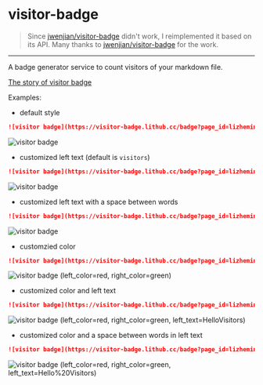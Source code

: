 # visitor-badge

> Since [jwenjian/visitor-badge](https://github.com/jwenjian/visitor-badge) didn't work, I reimplemented it based on its API. Many thanks to [jwenjian/visitor-badge](https://github.com/jwenjian/visitor-badge) for the work.

---

A badge generator service to count visitors of your markdown file.

[The story of visitor badge](https://medium.com/@1link.fun/the-story-of-visitor-badge-1bded5ed56b4)

Examples:

- default style

```markdown
![visitor badge](https://visitor-badge.lithub.cc/badge?page_id=lizheming.visitor-badge)
```

![visitor badge](https://visitor-badge.lithub.cc/badge?page_id=lizheming.visitor-badge)

- customized left text (default is `visitors`)

```markdown
![visitor badge](https://visitor-badge.lithub.cc/badge?page_id=lizheming.visitor-badge&left_text=MyPageVisitors)
```
![visitor badge](https://visitor-badge.lithub.cc/badge?page_id=lizheming.visitor-badge&left_text=MyPageVisitors)

- customized left text with a space between words

```markdown
![visitor badge](https://visitor-badge.lithub.cc/badge?page_id=lizheming.visitor-badge&left_text=My%20Page%20Visitors)
```
![visitor badge](https://visitor-badge.lithub.cc/badge?page_id=lizheming.visitor-badge&left_text=My%20Page%20Visitors)

- customzied color

```markdown
![visitor badge](https://visitor-badge.lithub.cc/badge?page_id=lizheming.visitor-badge&left_color=red&right_color=green) 
```

![visitor badge](https://visitor-badge.lithub.cc/badge?page_id=lizheming.visitor-badge&left_color=red&right_color=green) (left_color=red, right_color=green)

- customized color and left text

```markdown
![visitor badge](https://visitor-badge.lithub.cc/badge?page_id=lizheming.visitor-badge&left_color=red&right_color=green&left_text=HelloVisitors)
```

![visitor badge](https://visitor-badge.lithub.cc/badge?page_id=lizheming.visitor-badge&left_color=red&right_color=green&left_text=HelloVisitors) (left_color=red, right_color=green, left_text=HelloVisitors)

- customized color and a space between words in left text

```markdown
![visitor badge](https://visitor-badge.lithub.cc/badge?page_id=lizheming.visitor-badge&left_color=red&right_color=green&left_text=Hello%20Visitors)
```

![visitor badge](https://visitor-badge.lithub.cc/badge?page_id=lizheming.visitor-badge&left_color=red&right_color=green&left_text=Hello%20Visitors) (left_color=red, right_color=green, left_text=Hello%20Visitors)
